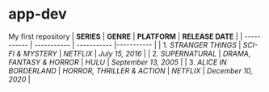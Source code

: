 # app-dev
My first repository
| **SERIES** | **GENRE** | **PLATFORM** | **RELEASE DATE** |
| ----------- | ----------- | ----------- |----------- |
| 1. *STRANGER THINGS* | *SCI-FI & MYSTERY* | *NETFLIX* | *July 15, 2016* |
| 2. *SUPERNATURAL* | *DRAMA, FANTASY & HORROR* | *HULU* | *September 13, 2005* |
| 3. *ALICE IN BORDERLAND* | *HORROR, THRILLER & ACTION* | *NETFLIX* | *December 10, 2020* |
